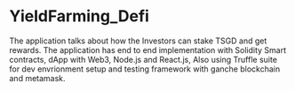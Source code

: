 # YieldFarming_Defi
The application talks about how the Investors can stake TSGD and get rewards.
The application has end to end implementation with Solidity Smart contracts, dApp with Web3, Node.js and React.js, 
Also using Truffle suite for dev envrionment setup and testing framework with ganche blockchain and metamask.
